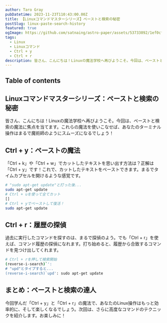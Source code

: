 ```yaml
---
author: Taro Gray
pubDatetime: 2023-11-23T110:43:00.00Z
title: 【Linuxコマンドマスターシリーズ】ペーストと検索の秘密
postSlug: linux-paste-search-history
featured: true
ogImage: https://github.com/satnaing/astro-paper/assets/53733092/1ef0cf03-8137-4d67-ac81-84a032119e3a
tags:
  - Linux
  - Linuxコマンド
  - Ctrl + y
  - Ctrl + r
description: 皆さん、こんにちは！Linuxの魔法学校へ再びようこそ。今回は、ペーストと検索の魔法に焦点を当てます。これらの魔法を使いこなせば、あなたのターミナル操作はまるで魔術師のようにスムーズになるでしょう！
---
```


## Table of contents

## Linuxコマンドマスターシリーズ：ペーストと検索の秘密

皆さん、こんにちは！Linuxの魔法学校へ再びようこそ。今回は、ペーストと検索の魔法に焦点を当てます。これらの魔法を使いこなせば、あなたのターミナル操作はまるで魔術師のようにスムーズになるでしょう！

## Ctrl + y：ペーストの魔法

「Ctrl + k」や「Ctrl + w」でカットしたテキストを思い出す方法は？正解は「Ctrl + y」です！これで、カットしたテキストをペーストできます。まるでタイムカプセルを開けるような感覚です。

```bash
# "sudo apt-get update"と打った後...
sudo apt-get update
# Ctrl + uを使って全てカット
[]
# Ctrl + yでペーストして復活！
sudo apt-get update
```

## Ctrl + r：履歴の探偵

過去に実行したコマンドを探すのは、まるで探偵のよう。でも「Ctrl + r」を使えば、コマンド履歴の探偵になれます。打ち始めると、履歴から合致するコマンドを見つけ出してくれます。

```bash
# Ctrl + rを押して検索開始
(reverse-i-search)`':
# "upd"とタイプすると...
(reverse-i-search)`upd': sudo apt-get update
```

## まとめ：ペーストと検索の達人

今回学んだ「Ctrl + y」と「Ctrl + r」の魔法で、あなたのLinux操作はもっと効率的に、そして楽しくなるでしょう。次回は、さらに高度なコマンドのテクニックを紹介します。お楽しみに！
